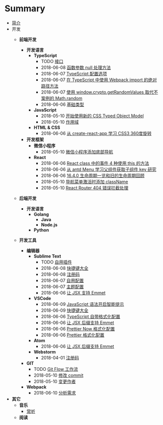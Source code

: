 # Summary

* [简介]()
* 开发
  * __前端开发__
    * __开发语言__
      * __TypeScript__
        * TODO [接口](文章/开发/前端开发/开发语言/TypeScript/接口.md)
        * 2018-06-08 [函数参数 null 处理方法](文章/开发/前端开发/开发语言/TypeScript/函数参数%20null%20处理方法.md)
        * 2018-06-07 [TypeScript 配置选项](文章/开发/前端开发/开发语言/TypeScript/配置选项.md)
        * 2018-06-07 [在 TypeScript 中使用 Webpack import 的绝对路径方法](文章/开发/前端开发/开发语言/TypeScript/中使用%20Webpack%20import%20的绝对路径.md)
        * 2018-06-07 [使用 window.crypto.getRandomValues 取代不案例的 Math.random](文章/开发/前端开发/开发语言/TypeScript/使用%20window.crypto.getRandomValues%20取代不安全的%20Math.random.md)
        * 2018-06-06 [基础类型](文章/开发/前端开发/开发语言/TypeScript/基础类型.md)
      * __JavaScript__
        * 2018-05-10 [开始使用新的 CSS Typed Object Model](文章/开发/前端开发/开发语言/JavaScript/开始使用新的%20CSS%20Typed%20Object%20Model.md)
        * 2018-05-10 [作用域](文章/开发/前端开发/开发语言/JavaScript/作用域.md)
      * __HTML & CSS__
        * 2018-06-06 [从 create-react-app 学习 CSS3 360度旋转](文章/开发/前端开发/开发语言/HTML%20%26%20CSS/CSS3%20从%20create-react-app%20学习360度旋转动画.md)
    * __开发框架__
      * __微信小程序__
        * 2018-05-10 [微信小程序添加底部导航](文章/开发/前端开发/前端框架/微信小程序/添加%20topbar.md)
      * __React__
        * 2018-06-06 [React class 中的事件 4 种使用 this 的方法](文章/开发/前端开发/前端框架/React/React%20class%20中的事件%204%20种使用%20this%20的方法.md)
        * 2018-06-06 [从 antd Menu 学习父组件获取子组件 key 研究](文章/开发/前端开发/前端框架/React/从%20antd%20Menu%20学习父组件获取子组件%20key%20研究.md)
        * 2018-06-06 [16.4.0 生命周期一览和旧的生命周期回顾](文章/开发/前端开发/前端框架/React/16.4.0%20新版生命周期一览和旧的生命周期回顾.md)
        * 2018-05-10 [导航菜单激活时添加 className](文章/开发/前端开发/前端框架/React/导航菜单经过添加激活%20className.md)
        * 2018-05-10 [React Router 404 错误拦截处理](文章/开发/前端开发/前端框架/React/React%20Router%20404%20错误拦截处理.md)
  * __后端开发__
    * __开发语言__
      * __Golang__    
    	* __Java__    
    	* __Node.js__    
      * __Python__    

  * __开发工具__
    * __编辑器__
      * __Sublime Text__
        * TODO [自用插件](文章/开发/开发工具/编辑器/Sublime%20Text/自用插件.md)
        * 2018-06-08 [快捷键大全](文章/开发/开发工具/编辑器/Sublime%20Text/主题配置.md)
        * 2018-06-08 [注册码](文章/开发/开发工具/编辑器/Sublime%20Text/注册码.md)
        * 2018-06-07 [自用配置](文章/开发/开发工具/编辑器/Sublime%20Text/自用配置.md)
        * 2018-06-07 [主题配置](文章/开发/开发工具/编辑器/Sublime%20Text/主题配置.md)
        * 2018-06-06 [让 JSX 支持 Emmet](文章/开发/开发工具/编辑器/Sublime%20Text/让%20JSX%20支持%20Emmet.md)
      * __VSCode__
        * 2018-06-09 [JavaScript 语法开启智能提示](文章/开发/开发工具/编辑器/VSCode/JavaScript%20语法开启智能提示.md)
        * 2018-06-09 [快捷键大全](文章/开发/开发工具/编辑器/VSCode/快捷键大全.md)
        * 2018-06-06 [TypeScript 自带格式化配置](文章/开发/开发工具/编辑器/VSCode/TypeScript%20自带格式化配置.md)
        * 2018-06-06 [让 JSX 后缀支持 Emmet](文章/开发/开发工具/编辑器/VSCode/让%20JSX%20后缀支持%20Emmet.md)
        * 2018-06-06 [Prettier Now 格式化配置](文章/开发/开发工具/编辑器/VSCode/Prettier%20Now%20格式化配置.md)
        * 2018-06-06 [Prettier 格式化配置](文章/开发/开发工具/编辑器/VSCode/Prettier%20格式化配置.md)
      * __Atom__
        * 2018-06-06 [让 JSX 后缀支持 Emmet](文章/开发/开发工具/编辑器/Atom/让%20JSX%20后缀支持%20Emmet.md)
      * __Webstorm__
        * 2018-04-01 [注册码](文章/开发/开发工具/编辑器/WebStorm/注册码.md)
    * __GIT__
      * TODO [Git Flow 工作流](文章/开发/开发工具/Git/Git%20Flow%20工作流.md)
      * 2018-05-10 [修改 commit](文章/开发/开发工具/Git/修改%20commit.md)
      * 2018-05-10 [变更作者](文章/开发/开发工具/Git/变更作者.md)
    * __Webpack__
      * 2018-06-10 [分析需求](文章/开发/开发工具/Webpack/需求分析.md)
* __其它__
  * __音乐__
    * [常听](文章/其它/音乐/常听.md)
  * __阅读__
